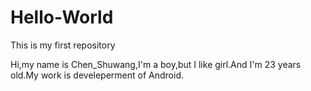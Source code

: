 # Hello-World
This is my first repository

Hi,my name is Chen_Shuwang,I'm a boy,but I like girl.And I'm 23 years old.My work is develeperment of Android.
